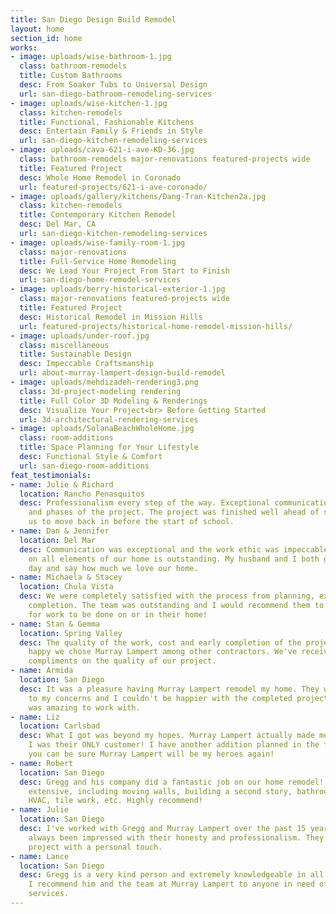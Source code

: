 ```yaml
---
title: San Diego Design Build Remodel
layout: home
section_id: home
works:
- image: uploads/wise-bathroom-1.jpg
  class: bathroom-remodels
  title: Custom Bathrooms
  desc: From Soaker Tubs to Universal Design
  url: san-diego-bathroom-remodeling-services
- image: uploads/wise-kitchen-1.jpg
  class: kitchen-remodels
  title: Functional, Fashionable Kitchens
  desc: Entertain Family & Friends in Style
  url: san-diego-kitchen-remodeling-services
- image: uploads/cava-621-i-ave-KD-36.jpg
  class: bathroom-remodels major-renovations featured-projects wide
  title: Featured Project
  desc: Whole Home Remodel in Coronado
  url: featured-projects/621-i-ave-coronado/
- image: uploads/gallery/kitchens/Dang-Tran-Kitchen2a.jpg
  class: kitchen-remodels
  title: Contemporary Kitchen Remodel
  desc: Del Mar, CA
  url: san-diego-kitchen-remodeling-services
- image: uploads/wise-family-room-1.jpg
  class: major-renovations
  title: Full-Service Home Remodeling
  desc: We Lead Your Project From Start to Finish
  url: san-diego-home-remodel-services
- image: uploads/berry-historical-exterior-1.jpg
  class: major-renovations featured-projects wide
  title: Featured Project
  desc: Historical Remodel in Mission Hills
  url: featured-projects/historical-home-remodel-mission-hills/
- image: uploads/under-roof.jpg
  class: miscellaneous
  title: Sustainable Design
  desc: Impeccable Craftsmanship
  url: about-murray-lampert-design-build-remodel
- image: uploads/mehdizadeh-rendering3.png
  class: 3d-project-modeling rendering
  title: Full Color 3D Modeling & Renderings
  desc: Visualize Your Project<br> Before Getting Started
  url: 3d-architectural-rendering-services
- image: uploads/SolanaBeachWholeHome.jpg
  class: room-additions
  title: Space Planning for Your Lifestyle
  desc: Functional Style & Comfort
  url: san-diego-room-additions
feat_testimonials:
- name: Julie & Richard
  location: Rancho Penasquitos
  desc: Professionalism every step of the way. Exceptional communication in all aspects
    and phases of the project. The project was finished well ahead of schedule, allowing
    us to move back in before the start of school.
- name: Dan & Jennifer
  location: Del Mar
  desc: Communication was exceptional and the work ethic was impeccable. The craftsmanship
    on all elements of our home is outstanding. My husband and I both get up every
    day and say how much we love our home.
- name: Michaela & Stacey
  location: Chula Vista
  desc: We were completely satisfied with the process from planning, execution, to
    completion. The team was outstanding and I would recommend them to anyone looking
    for work to be done on or in their home!
- name: Stan & Gemma
  location: Spring Valley
  desc: The quality of the work, cost and early completion of the project makes us
    happy we chose Murray Lampert among other contractors. We've received a lot of
    compliments on the quality of our project.
- name: Armida
  location: San Diego
  desc: It was a pleasure having Murray Lampert remodel my home. They were very attentive
    to my concerns and I couldn't be happier with the completed project. Murray Lampert
    was amazing to work with.
- name: Liz
  location: Carlsbad
  desc: What I got was beyond my hopes. Murray Lampert actually made me feel like
    I was their ONLY customer! I have another addition planned in the future, and
    you can be sure Murray Lampert will be my heroes again!
- name: Robert
  location: San Diego
  desc: Gregg and his company did a fantastic job on our home remodel! The work was
    extensive, including moving walls, building a second story, bathrooms, cabinets,
    HVAC, tile work, etc. Highly recommend!
- name: Julie
  location: San Diego
  desc: I've worked with Gregg and Murray Lampert over the past 15 years and I've
    always been impressed with their honesty and professionalism. They treat each
    project with a personal touch.
- name: Lance
  location: San Diego
  desc: Gregg is a very kind person and extremely knowledgeable in all areas of construction.
    I recommend him and the team at Murray Lampert to anyone in need of quality construction
    services.
---
```


